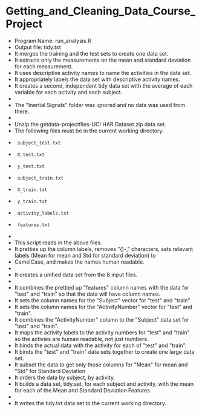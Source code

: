 Getting_and_Cleaning_Data_Course_Project
========================================

* Program Name: run_analysis.R
* Output file: tidy.txt
* It merges the training and the test sets to create one data set.
* It extracts only the measurements on the mean and standard deviation for each measurement.
* It uses descriptive activity names to name the activities in the data set.
* It appropriately labels the data set with descriptive activity names. 
* It creates a second, independent tidy data set with the average of each variable for each activity and each subject.
* 
* The "Inertial Signals" folder was ignored and no data was used from there.
* 
* Unzip the getdata-projectfiles-UCI HAR Dataset.zip data set.
* The following files must be in the current working directory:
*      subject_test.txt
*      X_test.txt
*      y_test.txt
*      subject_train.txt
*      X_train.txt
*      y_train.txt
*      activity_labels.txt
*      features.txt
*      
* This script reads in the above files.
* It pretties up the column labels, removes "()-," characters, sets relevant labels (Mean for mean and Std for standard deviation) to
* CamelCase, and makes the names human readable.
* 
* It creates a unified data set from the 8 input files.
* 
* It combines the prettied up "features" column names with the data for "test" and "train" so that the data will have column names.
* It sets the column names for the "Subject" vector for "test" and "train".
* It sets the column names for the "ActivityNumber" vector for "test" and "train".
* It combines the "ActivityNumber" column to the "Subject" data set for "test" and "train".
* It maps the activity labels to the activity numbers for "test" and "train" so the activies are human readable, not just numbers.
* It binds the actual data with the activity for each of "test" and "train".
* It binds the "test" and "train" data sets together to create one large data set.
* It subset the data to get only those columns for "Mean" for mean and "Std" for Standard Deviation 
* It orders the data by subject, by activity.
* It builds a data set, tidy.set, for each subject and activity, with the mean for each of the Mean and Standard Deviation Features.
* 
* It writes the tidy.txt data set to the current working directory.

